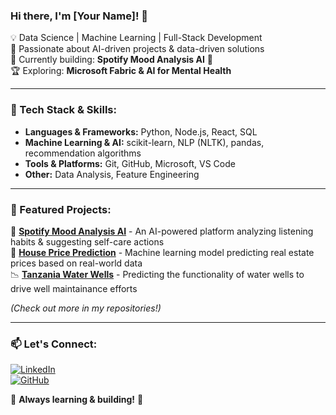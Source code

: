 ### Hi there, I'm [Your Name]! 👋  
💡 Data Science | Machine Learning | Full-Stack Development  
🚀 Passionate about AI-driven projects & data-driven solutions  
🎯 Currently building: **Spotify Mood Analysis AI** 🎵  
🏆 Exploring: **Microsoft Fabric & AI for Mental Health**  

---  

### 🔧 Tech Stack & Skills:
- **Languages & Frameworks:** Python, Node.js, React, SQL  
- **Machine Learning & AI:** scikit-learn, NLP (NLTK), pandas, recommendation algorithms  
- **Tools & Platforms:** Git, GitHub, Microsoft, VS Code  
- **Other:** Data Analysis, Feature Engineering 

---  

### 📌 Featured Projects:
🚀 [**Spotify Mood Analysis AI**](#) - An AI-powered platform analyzing listening habits & suggesting self-care actions  
🏡 [**House Price Prediction**](#) - Machine learning model predicting real estate prices based on real-world data  
📉 [**Tanzania Water Wells**](#) - Predicting the functionality of water wells to  drive well maintainance efforts 

*(Check out more in my repositories!)*  

---  

### 📫 Let's Connect:  
[![LinkedIn](https://img.shields.io/badge/LinkedIn-Profile-blue?logo=linkedin)](https://www.linkedin.com/in/cindy-tumaini/?originalSubdomain=ke)  
[![GitHub](https://img.shields.io/badge/GitHub-Portfolio-black?logo=github)](https://github.com/TumainiC)  

🌱 **Always learning & building!** 🚀
